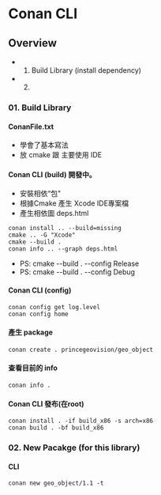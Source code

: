 # Conan CLI

## Overview
- 01. Build Library (install dependency)
- 02. 

### 01. Build Library

#### ConanFile.txt
- 學會了基本寫法
- 放 cmake 跟 主要使用 IDE

#### Conan CLI (build) 開發中。

- 安裝相依“包"
- 根據Cmake 產生 Xcode IDE專案檔
- 產生相依圖 deps.html

```
conan install .. --build=missing
cmake .. -G "Xcode"
cmake --build .
conan info .. --graph deps.html
```
- PS: cmake --build . --config Release
- PS: cmake --build . --config Debug

#### Conan CLI (config)
```
conan config get log.level
conan config home
```

#### 產生 package
```
conan create . princegeovision/geo_object
```

#### 查看目前的 info
```
conan info .
```

#### Conan CLI 發布(在root)
```
conan install . -if build_x86 -s arch=x86
conan build . -bf build_x86
```

### 02. New Pacakge (for this library)

#### CLI
```
conan new geo_object/1.1 -t
```
